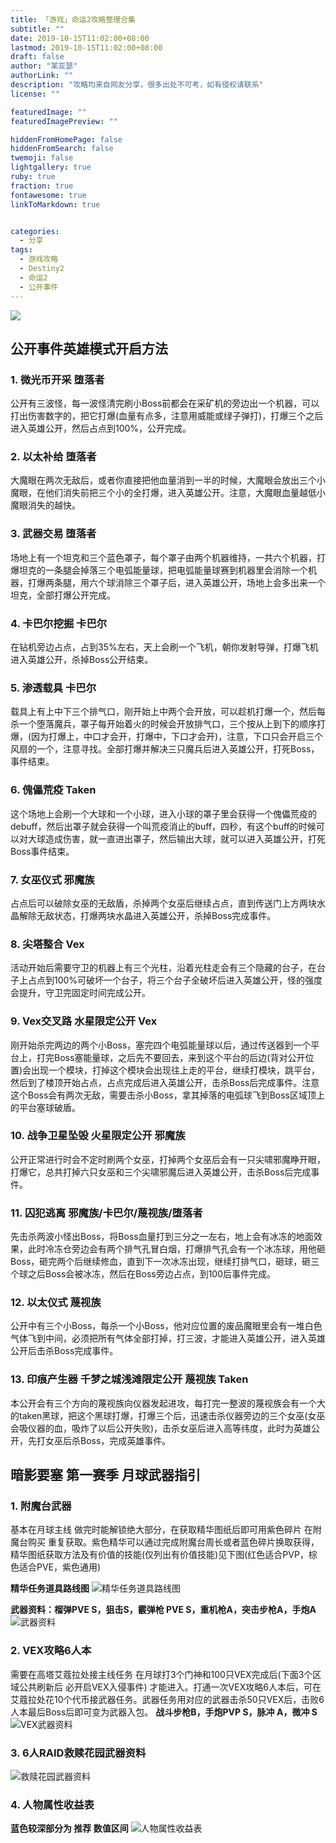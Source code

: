 ```yaml
---
title: 「游戏」命运2攻略整理合集
subtitle: ""
date: 2019-10-15T11:02:00+08:00
lastmod: 2019-10-15T11:02:00+08:00
draft: false
author: "某亚瑟"
authorLink: ""
description: "攻略均来自网友分享，很多出处不可考，如有侵权请联系"
license: ""

featuredImage: ""
featuredImagePreview: ""

hiddenFromHomePage: false
hiddenFromSearch: false
twemoji: false
lightgallery: true
ruby: true
fraction: true
fontawesome: true
linkToMarkdown: true


categories: 
  - 分享
tags: 
  - 游戏攻略
  - Destiny2
  - 命运2
  - 公开事件
---
```


<!--more-->

![](https://cdn.jsdelivr.net/gh/mouyase/Yojigen.Tech@master/static/assets/20/cover.jpg)
## 公开事件英雄模式开启方法
### 1. 微光币开采 堕落者
公开有三波怪，每一波怪清完刷小Boss前都会在采矿机的旁边出一个机器，可以打出伤害数字的，把它打爆(血量有点多，注意用威能或绿子弹打)，打爆三个之后进入英雄公开，然后占点到100%，公开完成。

### 2. 以太补给 堕落者
大魔眼在两次无敌后，或者你直接把他血量消到一半的时候，大魔眼会放出三个小魔眼，在他们消失前把三个小的全打爆，进入英雄公开。注意，大魔眼血量越低小魔眼消失的越快。

### 3. 武器交易 堕落者
场地上有一个坦克和三个蓝色罩子，每个罩子由两个机器维持，一共六个机器，打爆坦克的一条腿会掉落三个电弧能量球，把电弧能量球赛到机器里会消除一个机器，打爆两条腿，用六个球消除三个罩子后，进入英雄公开，场地上会多出来一个坦克，全部打爆公开完成。


### 4. 卡巴尔挖掘 卡巴尔
在钻机旁边占点，占到35%左右，天上会刷一个飞机，朝你发射导弹，打爆飞机进入英雄公开，杀掉Boss公开结束。

### 5. 渗透载具 卡巴尔
载具上有上中下三个排气口，刚开始上中两个会开放，可以趁机打爆一个，然后每杀一个堕落魔兵，罩子每开始着火的时候会开放排气口，三个按从上到下的顺序打爆，(因为打爆上，中口才会开，打爆中，下口才会开)，注意，下口只会开启三个风扇的一个，注意寻找。全部打爆并解决三只魔兵后进入英雄公开，打死Boss，事件结束。

### 6. 傀儡荒疫 Taken
这个场地上会刷一个大球和一个小球，进入小球的罩子里会获得一个傀儡荒疫的debuff，然后出罩子就会获得一个叫荒疫消止的buff，四秒，有这个buff的时候可以对大球造成伤害，就一直进出罩子，然后输出大球，就可以进入英雄公开，打死Boss事件结束。

### 7. 女巫仪式 邪魔族
占点后可以破除女巫的无敌盾，杀掉两个女巫后继续占点，直到传送门上方两块水晶解除无敌状态，打爆两块水晶进入英雄公开，杀掉Boss完成事件。

### 8. 尖塔整合 Vex
活动开始后需要守卫的机器上有三个光柱，沿着光柱走会有三个隐藏的台子，在台子上占点到100%可破坏一个台子，将三个台子全破坏后进入英雄公开，怪的强度会提升，守卫完固定时间完成公开。

### 9. Vex交叉路 水星限定公开 Vex
刚开始杀完两边的两个小Boss，塞完四个电弧能量球以后，通过传送器到一个平台上，打完Boss塞能量球，之后先不要回去，来到这个平台的后边(背对公开位置)会出现一个模块，打掉这个模块会出现往上走的平台，继续打模块，跳平台，然后到了楼顶开始占点，占点完成后进入英雄公开，击杀Boss后完成事件。注意这个Boss会有两次无敌，需要击杀小Boss，拿其掉落的电弧球飞到Boss区域顶上的平台塞球破盾。

### 10. 战争卫星坠毁 火星限定公开 邪魔族
公开正常进行时会不定时刷两个女巫，打掉两个女巫后会有一只尖啸邪魔睁开眼，打爆它，总共打掉六只女巫和三个尖啸邪魔后进入英雄公开，击杀Boss后完成事件。

### 11. 囚犯逃离 邪魔族/卡巴尔/蔑视族/堕落者
先击杀两波小怪出Boss，将Boss血量打到三分之一左右，地上会有冰冻的地面效果，此时冷冻仓旁边会有两个排气孔冒白烟，打爆排气孔会有一个冰冻球，用他砸Boss，砸完两个后继续修血，直到下一次冰冻出现，继续打排气口，砸球，砸三个球之后Boss会被冰冻，然后在Boss旁边占点，到100后事件完成。

### 12. 以太仪式 蔑视族
公开中有三个小Boss，每杀一个小Boss，他对应位置的废品魔眼里会有一堆白色气体飞到中间，必须把所有气体全部打掉，打三波，才能进入英雄公开，进入英雄公开后击杀Boss完成事件。

### 13. 印痕产生器 千梦之城浅滩限定公开 蔑视族 Taken
本公开会有三个方向的蔑视族向仪器发起进攻，每打完一整波的蔑视族会有一个大的taken黑球，把这个黑球打爆，打爆三个后，迅速击杀仪器旁边的三个女巫(女巫会吸仪器的血，吸炸了以后公开失败)，击杀女巫后进入高等纬度，此时为英雄公开，先打女巫后杀Boss，完成英雄事件。

## 暗影要塞 第一赛季 月球武器指引

### 1. 附魔台武器
基本在月球主线 做完时能解锁绝大部分，在获取精华图纸后即可用紫色碎片 在附魔台购买 重复获取。紫色精华可以通过完成附魔台周长或者蓝色碎片换取获得，精华图纸获取方法及有价值的技能(仅列出有价值技能)见下图(红色适合PVP，棕色适合PVE，紫色通用)

**精华任务道具路线图**
![精华任务道具路线图](https://cdn.jsdelivr.net/gh/mouyase/Yojigen.Tech@master/static/assets/20/1.jpg)

**武器资料：榴弹PVE S，狙击S，霰弹枪 PVE S，重机枪A，突击步枪A，手炮A**
![武器资料](https://cdn.jsdelivr.net/gh/mouyase/Yojigen.Tech@master/static/assets/20/2.jpg)

### 2. VEX攻略6人本
需要在高塔艾蔻拉处接主线任务 在月球打3个门神和100只VEX完成后(下面3个区域公共刷新后 必开启VEX入侵事件) 才能进入。打通一次VEX攻略6人本后，可在艾蔻拉处花10个代币接武器任务。武器任务用对应的武器击杀50只VEX后，击败6人本最后Boss后即可变为武器入包。
**战斗步枪B，手炮PVP S，脉冲 A，微冲 S**
![VEX武器资料](https://cdn.jsdelivr.net/gh/mouyase/Yojigen.Tech@master/static/assets/20/3.jpg)

### 3. 6人RAID救赎花园武器资料
![救赎花园武器资料](https://cdn.jsdelivr.net/gh/mouyase/Yojigen.Tech@master/static/assets/20/4.jpg)

### 4. 人物属性收益表
**蓝色较深部分为 推荐 数值区间**
![人物属性收益表](https://cdn.jsdelivr.net/gh/mouyase/Yojigen.Tech@master/static/assets/20/5.jpg)